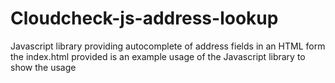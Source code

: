# Cloudcheck-js-address-lookup
Javascript library providing autocomplete of address fields in an HTML form
the index.html provided is an example usage of the Javascript library to show the usage
